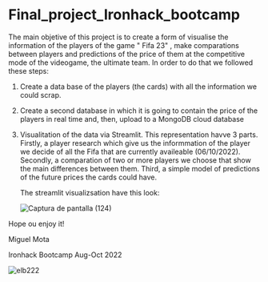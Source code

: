 # Final_project_Ironhack_bootcamp


The main objetive of this project is to create a form of visualise the information of the players of the game " Fifa 23" , make comparations between players and predictions of the price of them at the competitive mode of the videogame, the ultimate team. In order to do that we followed these steps:


1)  Create a data base of the players (the cards) with all the information we could scrap.

2)  Create a second database in which it is going to contain the price of the players in real time and, then, upload to a MongoDB cloud database

3) Visualitation of the data via Streamlit. This representation havve 3 parts. 
      Firstly, a player research which give us the informmation of the player we decide of all the Fifa that are currently availeable (06/10/2022). Secondly, a
      comparation of two or more players we choose that show the main differences between them. Third, a simple model of predictions of the future prices the cards could
      have.

      The streamlit visualizsation have this look:
      
      ![Captura de pantalla (124)](https://user-images.githubusercontent.com/109019847/194430697-39345a98-af9b-4ee3-ae2e-4809a3a24fb9.png)



Hope ou enjoy it!

Miguel Mota

Ironhack Bootcamp Aug-Oct 2022

   ![elb222](https://user-images.githubusercontent.com/109019847/193476916-d2c709ee-4548-4928-a044-8861a6c566ab.jpg)
